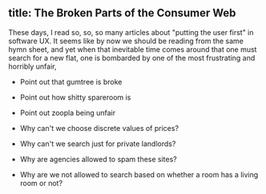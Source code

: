 title: The Broken Parts of the Consumer Web
---

These days, I read so, so, so many articles about "putting the user first" in software UX. It seems like by now we should be reading from the same hymn sheet, and yet when that inevitable time comes around that one must search for a new flat, one is bombarded by one of the most frustrating and horribly unfair, 

* Point out that gumtree is broke
* Point out how shitty spareroom is
* Point out zoopla being unfair

* Why can't we choose discrete values of prices?
* Why can't we search just for private landlords?
* Why are agencies allowed to spam these sites?
* Why are we not allowed to search based on whether a room has a living room or not?
